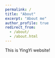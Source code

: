 ```yaml
---
permalink: /
title: "About"
excerpt: "About me"
author_profile: true
redirect_from: 
  - /about/
  - /about.html
---
```


This is YingYi website!
